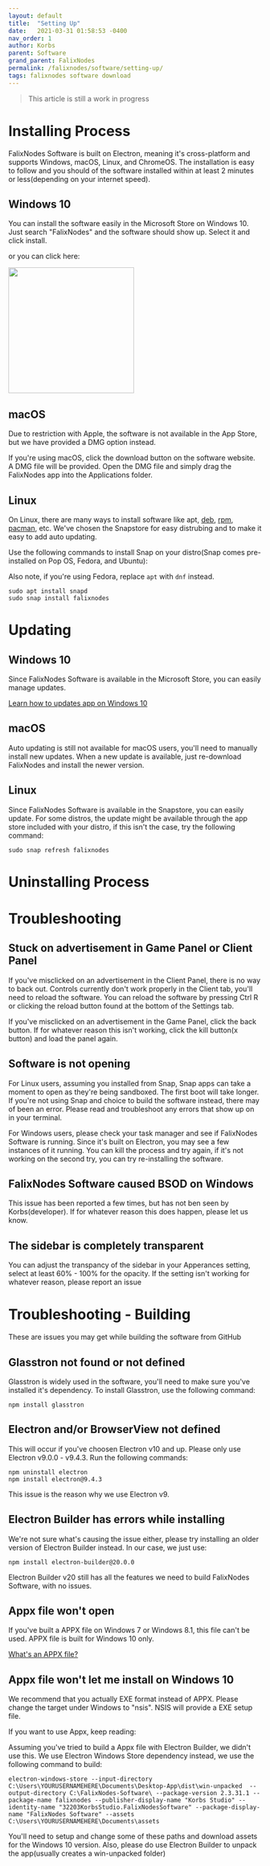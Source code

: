 ```yaml
---
layout: default
title:  "Setting Up"
date:   2021-03-31 01:58:53 -0400
nav_order: 1
author: Korbs
parent: Software
grand_parent: FalixNodes
permalink: /falixnodes/software/setting-up/
tags: falixnodes software download
---
```


> This article is still a work in progress

# Installing Process
FalixNodes Software is built on Electron, meaning it's cross-platform and supports Windows, macOS, Linux, and ChromeOS. The installation is easy to follow and you should of the software installed within at least 2 minutes or less(depending on your internet speed).

## Windows 10
You can install the software easily in the Microsoft Store on Windows 10\. Just search "FalixNodes" and the software should show up. Select it and click install.

or you can click here:

<a href="https://www.microsoft.com/en-us/p/falixnodes-software/9p5mmnfs825p"><img width="250px" src="https://developer.microsoft.com/en-us/store/badges/images/English_get-it-from-MS.png"></a>

## macOS

Due to restriction with Apple, the software is not available in the App Store, but we have provided a DMG option instead.

If you're using macOS, click the download button on the software website. A DMG file will be provided. Open the DMG file and simply drag the FalixNodes app into the Applications folder.

## Linux
On Linux, there are many ways to install software like apt, [deb](https://en.wikipedia.org/wiki/Deb_(file_format)), [rpm](https://en.wikipedia.org/wiki/RPM_Package_Manager), [pacman](https://en.wikipedia.org/wiki/Arch_Linux#Pacman), etc. We've chosen the Snapstore for easy distrubing and to make it easy to add auto updating.

Use the following commands to install Snap on your distro(Snap comes pre-installed on Pop OS, Fedora, and Ubuntu):

Also note, if you're using Fedora, replace `apt` with `dnf` instead.

```
sudo apt install snapd
sudo snap install falixnodes
```

# Updating
## Windows 10
Since FalixNodes Software is available in the Microsoft Store, you can easily manage updates.

[Learn how to updates app on Windows 10](https://support.microsoft.com/en-us/account-billing/get-updates-for-apps-and-games-in-microsoft-store-a1fe19c0-532d-ec47-7035-d1c5a1dd464f)

## macOS
Auto updating is still not available for macOS users, you'll need to manually install new updates. When a new update is available, just re-download FalixNodes and install the newer version.

## Linux
Since FalixNodes Software is available in the Snapstore, you can easily update. For some distros, the update might be available through the app store included with your distro, if this isn't the case, try the following command:

```
sudo snap refresh falixnodes
```

# Uninstalling Process

# Troubleshooting
## Stuck on advertisement in Game Panel or Client Panel
If you've misclicked on an advertisement in the Client Panel, there is no way to back out. Controls currently don't work properly in the Client tab, you'll need to reload the software. You can reload the software by pressing Ctrl R or clicking the reload button found at the bottom of the Settings tab.

If you've misclicked on an advertisement in the Game Panel, click the back button. If for whatever reason this isn't working, click the kill button(x button) and load the panel again.

## Software is not opening
For Linux users, assuming you installed from Snap, Snap apps can take a moment to open as they're being sandboxed. The first boot will take longer. If you're not using Snap and choice to build the software instead, there may of been an error. Please read and troubleshoot any errors that show up on in your terminal.

For Windows users, please check your task manager and see if FalixNodes Software is running. Since it's built on Electron, you may see a few instances of it running. You can kill the process and try again, if it's not working on the second try, you can try re-installing the software.

## FalixNodes Software caused BSOD on Windows
This issue has been reported a few times, but has not ben seen by Korbs(developer). If for whatever reason this does happen, please let us know.

## The sidebar is completely transparent
You can adjust the transpancy of the sidebar in your Apperances setting, select at least 60% - 100% for the opacity. If the setting isn't working for whatever reason, please report an issue

# Troubleshooting - Building
These are issues you may get while building the software from GitHub

## Glasstron not found or not defined
Glasstron is widely used in the software, you'll need to make sure you've installed it's dependency. To install Glasstron, use the following command:

```
npm install glasstron
```

## Electron and/or BrowserView not defined
This will occur if you've choosen Electron v10 and up. Please only use Electron v9.0.0 - v9.4.3\. Run the following commands:

```
npm uninstall electron
npm install electron@9.4.3
```

This issue is the reason why we use Electron v9.

## Electron Builder has errors while installing
We're not sure what's causing the issue either, please try installing an older version of Electron Builder instead. In our case, we just use:

```
npm install electron-builder@20.0.0
```

Electron Builder v20 still has all the features we need to build FalixNodes Software, with no issues.

## Appx file won't open
If you've built a APPX file on Windows 7 or Windows 8.1, this file can't be used. APPX file is built for Windows 10 only.

[What's an APPX file?](https://help.falixnodes.net/article/falixnodes/software/faq-for-developers/)

## Appx file won't let me install on Windows 10
We recommend that you actually EXE format instead of APPX. Please change the target under Windows to "nsis". NSIS will provide a EXE setup file.

If you want to use Appx, keep reading:

Assuming you've tried to build a Appx file with Electron Builder, we didn't use this. We use Electron Windows Store dependency instead, we use the following command to build:

```
electron-windows-store --input-directory C:\Users\YOURUSERNAMEHERE\Documents\Desktop-App\dist\win-unpacked  --output-directory C:\FalixNodes-Software\ --package-version 2.3.31.1 --package-name falixnodes --publisher-display-name "Korbs Studio" --identity-name "32203KorbsStudio.FalixNodesSoftware" --package-display-name "FalixNodes Software" --assets C:\Users\YOURUSERNAMEHERE\Documents\assets
```

You'll need to setup and change some of these paths and download assets for the Windows 10 version. Also, please do use Electron Builder to unpack the app(usually creates a win-unpacked folder)